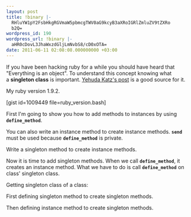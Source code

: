 ```yaml
---
layout: post
title: !binary |-
  RHluYW1pY2FsbHkgRGVmaW5pbmcgTWV0aG9kcyB3aXRoIGRlZmluZV9tZXRo
  b2Q=
wordpress_id: 190
wordpress_url: !binary |-
  aHR0cDovL3JhaWxzdGljLmNvbS8/cD0xOTA=
date: 2011-06-11 02:08:08.000000000 +03:00
---
```

If you have been hacking ruby for a while you should have heard that "Everything is an object". To understand this concept knowing what a <strong>singleton class</strong> is important. <a href="http://yehudakatz.com/2009/11/15/metaprogramming-in-ruby-its-all-about-the-self/" target="_blank">Yehuda Katz's post</a> is a good source for it.

My ruby version 1.9.2.

[gist id=1009449 file=ruby_version.bash]

First I'm going to show you how to add methods to instances by using <code><strong>define_method</strong></code>.

<script src="https://gist.github.com/1009449.js?file=add_instance_methods.rb"></script>

You can also write an instance method to create instance methods. <code><strong>send</strong></code> must be used because <code><strong>define_method</strong></code> is private.

<script src="https://gist.github.com/1009449.js?file=add_instance_methods_by_instance_method.rb"></script>

Write a singleton method to create instance methods.

<script src="https://gist.github.com/1009449.js?file=add_instance_methods_by_singleton_method.rb"></script>

Now it is time to add singleton methods. When we call <code><strong>define_method</strong></code>, it creates an instance method. What we have to do is call <code><strong>define_method</strong></code> on class' singleton class.

Getting singleton class of a class:

<script src="https://gist.github.com/1009449.js?file=get_singleton_class.rb"></script>

First defining singleton method to create singleton methods.

<script src="https://gist.github.com/1009449.js?file=add_singleton_methods_by_singleton_method.rb"></script>

Then defining instance method to create singleton methods.

<script src="https://gist.github.com/1009449.js?file=add_singleton_methods_by_instance_method.rb"></script>
